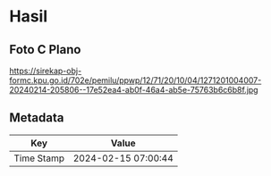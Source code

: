 # Hasil

## Foto C Plano

https://sirekap-obj-formc.kpu.go.id/702e/pemilu/ppwp/12/71/20/10/04/1271201004007-20240214-205806--17e52ea4-ab0f-46a4-ab5e-75763b6c6b8f.jpg


## Metadata

| Key        | Value               |
| ---------- | ------------------- |
| Time Stamp | 2024-02-15 07:00:44 |



